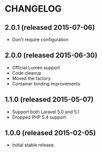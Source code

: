 # CHANGELOG

## 2.0.1 (released 2015-07-06)

- Don't require configuration

## 2.0.0 (released 2015-06-30)

- Official Lumen support
- Code cleanup
- Moved the factory
- Container binding improvements

## 1.1.0 (released 2015-05-07)

- Support both Laravel 5.0 and 5.1
- Dropped PHP 5.4 support

## 1.0.0 (released 2015-02-05)

- Initial stable release
